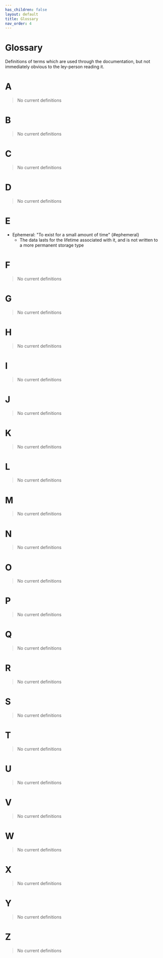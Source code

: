 ```yaml
---
has_children: false
layout: default
title: Glossary
nav_order: 4
---
```


# Glossary
Definitions of terms which are used through the documentation, but not immediately obvious to the ley-person reading it.

# A
> No current definitions

# B
> No current definitions

# C
> No current definitions

# D
> No current definitions

# E
- Ephemeral: "To exist for a small amount of time" {#ephemeral}
    - The data lasts for the lifetime associated with it, and is not written to a more permanent storage type

# F
> No current definitions

# G
> No current definitions

# H
> No current definitions

# I
> No current definitions

# J
> No current definitions

# K
> No current definitions

# L
> No current definitions

# M
> No current definitions

# N
> No current definitions

# O
> No current definitions

# P
> No current definitions

# Q
> No current definitions

# R
> No current definitions

# S
> No current definitions

# T
> No current definitions

# U
> No current definitions

# V
> No current definitions

# W
> No current definitions

# X
> No current definitions

# Y
> No current definitions

# Z
> No current definitions
